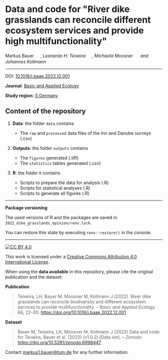 # Data and code for "River dike grasslands can reconcile different ecosystem services and provide high multifunctionality"

Markus Bauer <a href="https://orcid.org/0000-0001-5372-4174"><img src="https://info.orcid.org/wp-content/uploads/2019/11/orcid_16x16.png" width="16" height = "16"></a>, _Leonardo H. Teixeira <a href="https://orcid.org/0000-0001-7443-087X"><img src="https://info.orcid.org/wp-content/uploads/2019/11/orcid_16x16.png" width="16" height = "16"></a>, Michaela Moosner <a href="https://orcid.org/0000-0002-7340-9363"><img src="https://info.orcid.org/wp-content/uploads/2019/11/orcid_16x16.png" width="16" height = "16"></a> and Johannes Kollmann <a href="https://orcid.org/0000-0002-4990-3636"><img src="https://info.orcid.org/wp-content/uploads/2019/11/orcid_16x16.png" width="16" height = "16"></a>_  

***

DOI: [10.1016/j.baae.2022.12.001](https://doi.org/10.1016/j.baae.2022.12.001)

**Journal**: [Basic and Applied Ecology](https://www.sciencedirect.com/journal/basic-and-applied-ecology)

**Study region**: [S Germany](https://www.openstreetmap.org/#map=9/48.1844/12.5958)

## Content of the repository

1. __Data__: the folder `data` contains  
    * The `raw` and `processed` data files of the Inn and Danube surveys (.csv)
    
2. __Outputs__: the folder `outputs` contains  
    * The `figures` generated (.tiff)
    * The `statistics` tables generated (.csv)
    
3. __R__: the folder `R` contains
    * Scripts to prepare the data for analysis (.R)
    * Scripts for statistical analyses (.R)
    * Scripts to generate all figures (.R)

***

__Package versioning__

The used versions of R and the packages are saved in `2022_dike_grasslands_opinion/renv.lock`.

You can restore this state by executing `renv::restore()` in the console.

***

[![CC BY 4.0][cc-by-shield]][cc-by]

This work is licensed under a
[Creative Commons Attribution 4.0 International License][cc-by].

[cc-by]: http://creativecommons.org/licenses/by/4.0/
[cc-by-shield]: https://img.shields.io/badge/License-CC%20BY%204.0-lightgrey.svg

When using the __data available__ in this repository, please cite the original publication and the dataset:

**Publication**

> Teixeira, LH, Bauer M, Moosner M, Kollmann J (2022). River dike grasslands can reconcile biodiversity and different ecosystem services to provide multifunctionality. &ndash;
 *Basic and Applied Ecology* 66, 22&ndash;30. https://doi.org/10.1016/j.baae.2022.12.001

**Dataset**

> Bauer M, Teixeira, LH, Moosner M, Kollmann J (2022) Data and code for Teixeira, Bauer et al. (2022) (v1.0.2) [Data set]. &ndash; *Zenodo*. https://doi.org/10.5281/zenodo.6998447

Contact markus1.bauer@tum.de for any further information.
